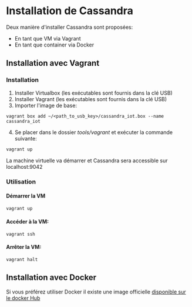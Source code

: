 # Installation de Cassandra

Deux manière d'installer Cassandra sont proposées:
* En tant que VM via Vagrant
* En tant que container via Docker

## Installation avec Vagrant
### Installation
1. Installer Virtualbox (les exécutables sont fournis dans la clé USB)
2. Installer Vagrant (les exécutables sont fournis dans la clé USB)
3. Importer l'image de base:
```
vagrant box add ~/<path_to_usb_key>/cassandra_iot.box --name cassandra_iot
```
4. Se placer dans le dossier *tools/vagrant* et exécuter la commande suivante:

```bash
vagrant up
```

La machine virtuelle va démarrer et Cassandra sera accessible sur localhost:9042

### Utilisation
#### Démarrer la VM
```bash
vagrant up
```

#### Accéder à la VM:
```
vagrant ssh
```
#### Arrêter la VM:
```
vagrant halt
```

## Installation avec Docker

Si vous préférez utiliser Docker il existe une image officielle [disponible sur le docker Hub](https://hub.docker.com/_/cassandra/)
